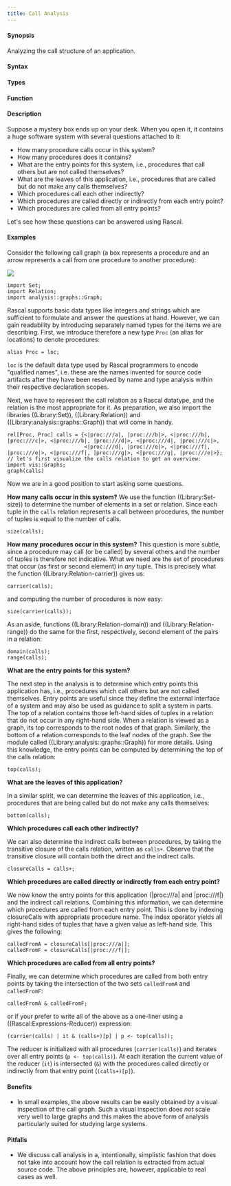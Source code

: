 ```yaml
---
title: Call Analysis
---
```


#### Synopsis

Analyzing the call structure of an application.

#### Syntax

#### Types

#### Function

#### Description

Suppose a mystery box ends up on your desk. When you open it, it contains a huge software system with several questions attached to it:

*  How many procedure calls occur in this system?
*  How many procedures does it contains?
*  What are the entry points for this system, i.e., procedures that call others but are not called themselves?
*  What are the leaves of this application, i.e., procedures that are called but do not make any calls themselves?
*  Which procedures call each other indirectly?
*  Which procedures are called directly or indirectly from each entry point?
*  Which procedures are called from all entry points?


Let's see how these questions can be answered using Rascal.

#### Examples

Consider the following call graph (a box represents a procedure and an arrow represents a call from one procedure to another procedure):

![]((Recipes:calls.png))


```rascal-shell
import Set;
import Relation;
import analysis::graphs::Graph;
```

Rascal supports basic data types like integers and strings which are sufficient to formulate and answer the questions at hand. However, we
can gain readability by introducing separately named types for the items we are describing. 
First, we introduce therefore a new type `Proc` (an alias for locations) to denote procedures:

```rascal-shell,continue
alias Proc = loc;
```

`loc` is the default data type used by Rascal programmers to encode "qualified names", i.e. these are the names invented for source code artifacts after they have been resolved by name and type analysis within their respective declaration scopes.

Next, we have to represent the call relation as a Rascal datatype, and the relation is the most appropriate for it.
As preparation, we also import the libraries ((Library:Set)), ((Library:Relation)) and ((Library:analysis::graphs::Graph)) that will come in handy.
```rascal-shell,continue
rel[Proc, Proc] calls = {<|proc:///a|, |proc:///b|>, <|proc:///b|, |proc:///c|>, <|proc:///b|, |proc:///d|>, <|proc:///d|, |proc:///c|>, 
                         <|proc:///d|, |proc:///e|>, <|proc:///f|, |proc:///e|>, <|proc:///f|, |proc:///g|>, <|proc:///g|, |proc:///e|>};
// let's first visualize the calls relation to get an overview:
import vis::Graphs;
graph(calls)
```
Now we are in a good position to start asking some questions.

__How many calls occur in this system?__
We use the function ((Library:Set-size)) to determine the number of elements in a set or relation.
Since each tuple in the `calls` relation represents a call between procedures, the number of tuples is equal
to the number of calls.

```rascal-shell,continue
size(calls);
```
__How many procedures occur in this system?__ This question is more subtle, since a procedure may call (or be called) by
several others and the number of tuples is therefore not indicative. What we need are the set of procedures that
occur (as first or second element) in _any_ tuple. This is precisely what the function ((Library:Relation-carrier)) gives us:
```rascal-shell,continue
carrier(calls);
```
and computing the number of procedures is now easy:
```rascal-shell,continue
size(carrier(calls));
```
As an aside, functions ((Library:Relation-domain)) and ((Library:Relation-range)) do the same for the first, respectively, second element of the pairs in a relation:
```rascal-shell,continue
domain(calls);
range(calls);
```
__What are the entry points for this system?__

The next step in the analysis is to determine which entry points this application has, i.e., procedures which call others but are 
not called themselves. Entry points are useful since they define the external interface of a system and may also be used as guidance to
split a system in parts. The top of a relation contains those left-hand sides of tuples in a relation that do not occur in any 
right-hand side. When a relation is viewed as a graph, its top corresponds to the root nodes of that graph. Similarly, the bottom of a 
relation corresponds to the leaf nodes of the graph. See the module called  ((Library:analysis::graphs::Graph)) for more details. Using this knowledge, the entry
points can be computed by determining the top of the calls relation:
```rascal-shell,continue
top(calls);
```
__What are the leaves of this application?__

In a similar spirit, we can determine the leaves of this application, i.e., procedures that are being called but do not make any calls
themselves:
```rascal-shell,continue
bottom(calls);
```
__Which procedures call each other indirectly?__

We can also determine the indirect calls between procedures, by taking the transitive closure of the calls relation, written as `calls+`. 
Observe that the transitive closure will contain both the direct and the indirect calls.
```rascal-shell,continue
closureCalls = calls+;
```
__Which procedures are called directly or indirectly from each entry point?__

We now know the entry points for this application (|proc:///a| and |proc:///f|) and the indirect call relations. Combining this information, 
we can determine which procedures are called from each entry point. This is done by indexing closureCalls with appropriate procedure name.
The index operator yields all right-hand sides of tuples that have a given value as left-hand side. This gives the following:
```rascal-shell,continue
calledFromA = closureCalls[|proc:///a|];
calledFromF = closureCalls[|proc:///f|];
```
__Which procedures are called from all entry points?__

Finally, we can determine which procedures are called from both entry points by taking the intersection of the two sets 
`calledFromA` and `calledFromF`:
```rascal-shell,continue
calledFromA & calledFromF;
```
or if your prefer to write all of the above as a one-liner using a ((Rascal:Expressions-Reducer)) expression:
```rascal-shell,continue
(carrier(calls) | it & (calls+)[p] | p <- top(calls));
```

The reducer is initialized with  all procedures (`carrier(calls)`) and iterates over all entry points (`p <- top(calls)`).
At each iteration the current value of the reducer (`it`) is intersected (`&`) with the procedures called directly or indirectly
from that entry point (`(calls+)[p]`).

#### Benefits

*  In small examples, the above results can be easily obtained by a visual inspection of the call graph.
Such a visual inspection does _not_ scale very well to large graphs and this makes the above form of analysis particularly suited for studying large systems.

#### Pitfalls

*  We discuss call analysis in a, intentionally, simplistic fashion that does not take into account how the call relation
  is extracted from actual source code.
  The above principles are, however, applicable to real cases as well.


